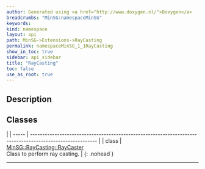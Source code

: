 ```yaml
---
author: Generated using <a href="http://www.doxygen.nl/">Doxygen</a>
breadcrumbs: "MinSG:namespaceMinSG"
keywords: 
kind: namespace
layout: api
path: MinSG->Extensions->RayCasting
permalink: namespaceMinSG_1_1RayCasting
show_in_toc: true
sidebar: api_sidebar
title: "RayCasting"
toc: false
use_as_root: true
---
```


## Description





## Classes

|
| ----- | --------------------------------------------------------------------------------------------------------- | 
| class | [MinSG::RayCasting::RayCaster](classMinSG_1_1RayCasting_1_1RayCaster) <br/> Class to perform ray casting. | 
{: .nohead }

-------------------------------------------------------------------

